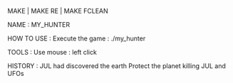 MAKE | MAKE RE | MAKE FCLEAN

NAME :
    MY_HUNTER

HOW TO USE :
    Execute the game : ./my_hunter

TOOLS :
    Use mouse : left click

HISTORY :
    JUL had discovered the earth
    Protect the planet killing JUL and UFOs

